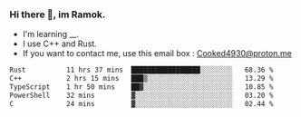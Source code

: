### Hi there 👋, im Ramok.

- I'm learning __.
- I use C++ and Rust.
- If you want to contact me, use this email box : Cooked4930@proton.me

<!--START_SECTION:waka-->

```txt
Rust          11 hrs 37 mins  █████████████████░░░░░░░░   68.36 %
C++           2 hrs 15 mins   ███▒░░░░░░░░░░░░░░░░░░░░░   13.29 %
TypeScript    1 hr 50 mins    ██▓░░░░░░░░░░░░░░░░░░░░░░   10.85 %
PowerShell    32 mins         ▓░░░░░░░░░░░░░░░░░░░░░░░░   03.20 %
C             24 mins         ▓░░░░░░░░░░░░░░░░░░░░░░░░   02.44 %
```

<!--END_SECTION:waka-->
